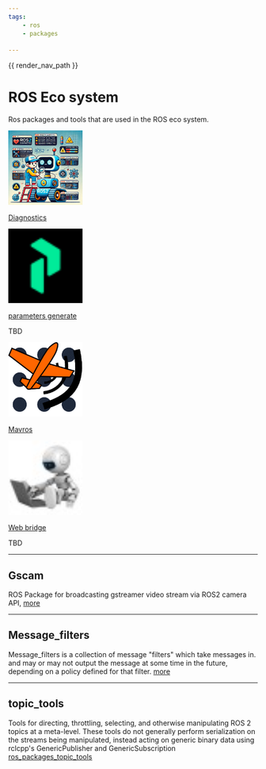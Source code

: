 ```yaml
---
tags:
    - ros
    - packages

---
```

{{ render_nav_path }}
# ROS Eco system

Ros packages and tools that are used in the ROS eco system.

<div class="grid-container">
    <div class="grid-item">
        <a href="diagnostics">
            <img src="images/diagnostics.png"  width="150" height="150">
            <p>Diagnostics</p>
        </a>
    </div>
    <div class="grid-item">
        <a href="generate_parameter_library">
            <img src="images/picknik_robotics.png"  width="150" height="150">
            <p>parameters generate</p>
        </a>
    </div>
    <div class="grid-item">
        <p>TBD</p>
    </div>
</div>

<div class="grid-container">
    <div class="grid-item">
        <a href="mavros">
            <img src="images/mavros.png"  width="150" height="150">
            <p>Mavros</p>
        </a>
    </div>
    <div class="grid-item">
        <a href="maweb_bridgevros">
            <img src="images/web_bridge.png"  width="150" height="150">
            <p>Web bridge</p>
        </a>
    </div>
    <div class="grid-item">
        <p>TBD</p>
    </div>
</div>

---

## Gscam
ROS Package for broadcasting gstreamer video stream via ROS2 camera API,
[more](gscam)

---

## Message_filters
Message_filters is a collection of message "filters" which take messages in. and may or may not output the message at some time in the future, depending on a policy defined for that filter. [more](ros_package_message_filter.md)

---

## topic_tools
Tools for directing, throttling, selecting, and otherwise manipulating ROS 2 topics at a meta-level. These tools do not generally perform serialization on the streams being manipulated, instead acting on generic binary data using rclcpp's GenericPublisher and GenericSubscription
[ros_packages_topic_tools](topic_tools)